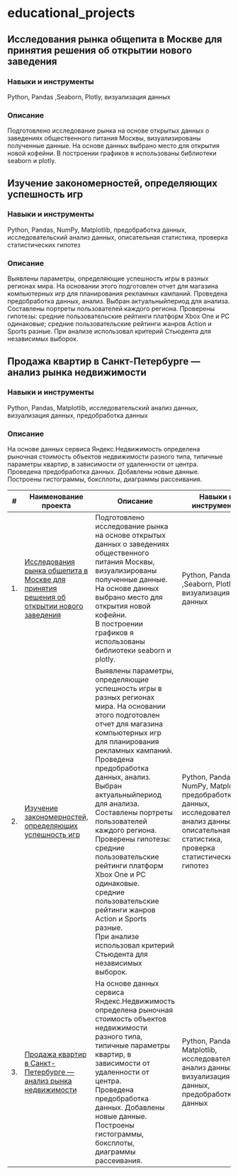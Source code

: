 # educational_projects
##  Исследования рынка общепита в Москве для принятия решения об открытии нового заведения
### Навыки и инструменты
Python, Pandas ,Seaborn, Plotly, визуализация данных
### Описание
Подготовлено исследование рынка на основе открытых данных о заведениях общественного питания Москвы, визуализированы полученные данные. 
На основе данных выбрано место для открытия новой кофейни. 
В построении графиков я использованы библиотеки seaborn и plotly. 
##  Изучение закономерностей, определяющих успешность игр
### Навыки и инструменты
Python, Pandas, NumPy, Matplotlib, предобработка данных, исследовательский анализ данных, описательная статистика, проверка статистических гипотез
### Описание
Выявлены параметры, определяющие успешность игры в разных регионах мира. На основании этого подготовлен отчет для магазина компьютерных игр для планирования рекламных кампаний. 
Проведена предобработка данных, анализ. 
Выбран актуальныйпериод для анализа. 
Составлены портреты пользователей каждого региона. 
Проверены гипотезы: средние пользовательские рейтинги платформ Xbox One и PC одинаковые;
средние пользовательские рейтинги жанров Action и Sports разные.
При анализе использовал критерий Стьюдента для независимых выборок.
##  Продажа квартир в Санкт-Петербурге — анализ рынка недвижимости
### Навыки и инструменты
Python, Pandas, Matplotlib, исследовательский анализ данных, визуализация данных, предобработка данных
### Описание
На основе данных сервиса Яндекс.Недвижимость определена рыночная стоимость объектов недвижимости разного типа, типичные параметры квартир, в зависимости от удаленности от центра. 
Проведена предобработка данных. 
Добавлены новые данные.
Построены гистограммы, боксплоты, диаграммы рассеивания.

| #    | Наименование проекта                | Описание                                                     | Навыки и инструменты                                                         |
| ---- | ------------------------------------------------------------ | ------------------------------------------------------------ | ------------------------------------------------------------ |
| 1.   | [Исследования рынка общепита в Москве для принятия решения об открытии нового заведения](https://github.com/Derryne123/educational_projects/blob/main/Catering%20Moscow/%D0%9F%D0%B8%D1%82%D0%B0%D0%BD%D0%B8%D0%B5%20%D0%9C%D0%BE%D1%81%D0%BA%D0%B2%D0%B0.ipynb) | Подготовлено исследование рынка на основе открытых данных о заведениях общественного питания Москвы, визуализированы полученные данные. <br/>На основе данных выбрано место для открытия новой кофейни. <br/>В построении графиков я использованы библиотеки seaborn и plotly. | Python, Pandas ,Seaborn, Plotly, визуализация данных       |
| 2.   | [Изучение закономерностей, определяющих успешность игр]([https://github.com/aq2003/Portfolio/tree/main/Taxi%20Service](https://github.com/Derryne123/educational_projects/blob/main/Criteria%20for%20a%20successful%20game/%D0%BA%D1%80%D0%B8%D1%82%D0%B5%D1%80%D0%B8%D0%B8%20%D0%B4%D0%BB%D1%8F%20%D1%83%D1%81%D0%BF%D0%B5%D1%85%D0%B0%20%D0%B8%D0%B3%D1%80%D1%8B.ipynb)) | Выявлены параметры, определяющие успешность игры в разных регионах мира. На основании этого подготовлен отчет для магазина компьютерных игр для планирования рекламных кампаний. <br/> Проведена предобработка данных, анализ. <br/>Выбран актуальныйпериод для анализа. <br/> Составлены портреты пользователей каждого региона. <br/> Проверены гипотезы: средние пользовательские рейтинги платформ Xbox One и PC одинаковые. <br/> средние пользовательские рейтинги жанров Action и Sports разные. <br/> При анализе использовал критерий Стьюдента для независимых выборок.| Python, Pandas, NumPy, Matplotlib, предобработка данных, исследовательский анализ данных, описательная статистика, проверка статистических гипотез |
| 3.   | [Продажа квартир в Санкт-Петербурге — анализ рынка недвижимости]([https://github.com/aq2003/Portfolio/tree/main/Analyzing%20Texts](https://github.com/Derryne123/educational_projects/blob/main/Real%20estate%20SPB/%D0%9D%D0%B5%D0%B4%D0%B2%D0%B8%D0%B6%D0%B8%D0%BC%D0%BE%D1%81%D1%82%D1%8C%20%D0%A1%D0%9F%D0%91.ipynb)) | На основе данных сервиса Яндекс.Недвижимость определена рыночная стоимость объектов недвижимости разного типа, типичные параметры квартир, в зависимости от удаленности от центра. <br/> Проведена предобработка данных. Добавлены новые данные. <br/> Построены гистограммы, боксплоты, диаграммы рассеивания. | Python, Pandas, Matplotlib, исследовательский анализ данных, визуализация данных, предобработка данных |
